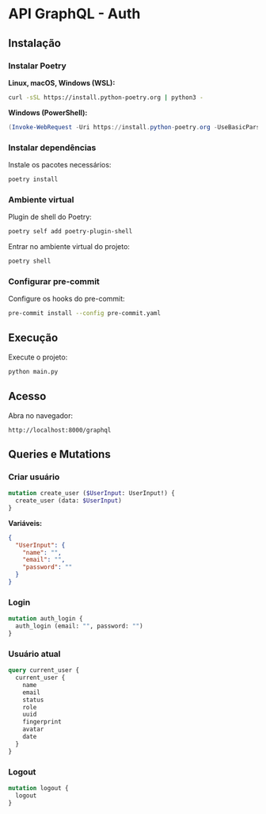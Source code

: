 # API GraphQL - Auth

## Instalação

### Instalar Poetry

**Linux, macOS, Windows (WSL):**
```bash
curl -sSL https://install.python-poetry.org | python3 -
```

**Windows (PowerShell):**
```powershell
(Invoke-WebRequest -Uri https://install.python-poetry.org -UseBasicParsing).Content | py -
```

### Instalar dependências

Instale os pacotes necessários:

```bash
poetry install
```

### Ambiente virtual

Plugin de shell do Poetry:

```bash
poetry self add poetry-plugin-shell
```

Entrar no ambiente virtual do projeto:

```bash
poetry shell
```

### Configurar pre-commit

Configure os hooks do pre-commit:

```bash
pre-commit install --config pre-commit.yaml
```

## Execução

Execute o projeto:

```bash
python main.py
```

## Acesso

Abra no navegador:

```
http://localhost:8000/graphql
```

## Queries e Mutations

### Criar usuário

```graphql
mutation create_user ($UserInput: UserInput!) {
  create_user (data: $UserInput)
}
```

**Variáveis:**
```json
{
  "UserInput": {
    "name": "",
    "email": "",
    "password": ""
  }
}
```

### Login

```graphql
mutation auth_login {
  auth_login (email: "", password: "")
}
```

### Usuário atual

```graphql
query current_user {
  current_user {
    name
    email
    status
    role
    uuid
    fingerprint
    avatar
    date
  }
}
```

### Logout

```graphql
mutation logout {
  logout
}
```
